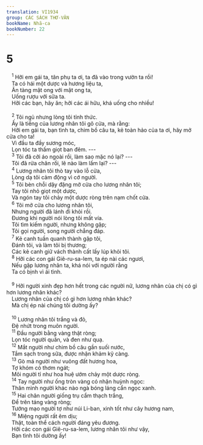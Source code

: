 ```yaml
---
translation: VI1934
group: CÁC SÁCH THƠ-VĂN
bookName: Nhã-ca 
bookNumber: 22
---
```


<div class="title"><h1>5</h1></div>
<span class="verse nha_5_1"> <sup>1</sup> Hỡi em gái ta, tân phụ ta ơi, ta đã vào trong vườn ta rồi! <br/> Ta có hái một dược và hương liệu ta, <br/> Ăn tàng mật ong với mật ong ta, <br/> Uống rượu với sữa ta. <br/> Hỡi các bạn, hãy ăn; hỡi các ái hữu, khá uống cho nhiều! <br/> <br/></span>
<span class="verse nha_5_2"> <sup>2</sup> Tôi ngủ nhưng lòng tôi tỉnh thức. <br/> Ấy là tiếng của lương nhân tôi gõ cửa, mà rằng: <br/> Hỡi em gái ta, bạn tình ta, chim bồ câu ta, kẻ toàn hảo của ta ơi, hãy mở cửa cho ta! <br/> Vì đầu ta đầy sương móc, <br/> Lọn tóc ta thấm giọt ban đêm. --- <br/></span>
<span class="verse nha_5_3"> <sup>3</sup> Tôi đã cởi áo ngoài rồi, làm sao mặc nó lại? --- <br/> Tôi đã rửa chân rồi, lẽ nào làm lấm lại? --- <br/></span>
<span class="verse nha_5_4"> <sup>4</sup> Lương nhân tôi thò tay vào lỗ cửa, <br/> Lòng dạ tôi cảm động vì cớ người. <br/></span>
<span class="verse nha_5_5"> <sup>5</sup> Tôi bèn chỗi dậy đặng mở cửa cho lương nhân tôi; <br/> Tay tôi nhỏ giọt một dược, <br/> Và ngón tay tôi chảy một dược ròng trên nạm chốt cửa. <br/></span>
<span class="verse nha_5_6"> <sup>6</sup> Tôi mở cửa cho lương nhân tôi, <br/> Nhưng người đã lánh đi khỏi rồi. <br/> Đương khi người nói lòng tôi mất vía. <br/> Tôi tìm kiếm người, nhưng không gặp; <br/> Tôi gọi người, song người chẳng đáp. <br/></span>
<span class="verse nha_5_7"> <sup>7</sup> Kẻ canh tuần quanh thành gặp tôi, <br/> Đánh tôi, và làm tôi bị thương; <br/> Các kẻ canh giữ vách thành cất lấy lúp khỏi tôi. <br/></span>
<span class="verse nha_5_8"> <sup>8</sup> Hỡi các con gái Giê-ru-sa-lem, ta ép nài các ngươi, <br/> Nếu gặp lương nhân ta, khá nói với người rằng <br/> Ta có bịnh vì ái tình. <br/> <br/></span>
<span class="verse nha_5_9"> <sup>9</sup> Hỡi người xinh đẹp hơn hết trong các người nữ, lương nhân của chị có gì hơn lương nhân khác? <br/> Lương nhân của chị có gì hơn lương nhân khác? <br/> Mà chị ép nài chúng tôi dường ấy? <br/> <br/></span>
<span class="verse nha_5_10"> <sup>10</sup> Lương nhân tôi trắng và đỏ, <br/> Đệ nhứt trong muôn người. <br/></span>
<span class="verse nha_5_11"> <sup>11</sup> Đầu người bằng vàng thật ròng; <br/> Lọn tóc người quăn, và đen như quạ. <br/></span>
<span class="verse nha_5_12"> <sup>12</sup> Mắt người như chim bồ câu gần suối nước, <br/> Tắm sạch trong sữa, được nhận khảm kỹ càng. <br/></span>
<span class="verse nha_5_13"> <sup>13</sup> Gò má người như vuông đất hương hoa, <br/> Tợ khóm cỏ thơm ngát; <br/> Môi người tỉ như hoa huệ ướm chảy một dược ròng. <br/></span>
<span class="verse nha_5_14"> <sup>14</sup> Tay người như ống tròn vàng có nhận huỳnh ngọc: <br/> Thân mình người khác nào ngà bóng láng cẩn ngọc xanh. <br/></span>
<span class="verse nha_5_15"> <sup>15</sup> Hai chân người giống trụ cẩm thạch trắng, <br/> Để trên táng vàng ròng; <br/> Tướng mạo người tợ như núi Li-ban, xinh tốt như cây hương nam, <br/></span>
<span class="verse nha_5_16"> <sup>16</sup> Miệng người rất êm dịu; <br/> Thật, toàn thể cách người đáng yêu đương. <br/> Hỡi các con gái Giê-ru-sa-lem, lương nhân tôi như vậy, <br/> Bạn tình tôi dường ấy! <br/></span>
